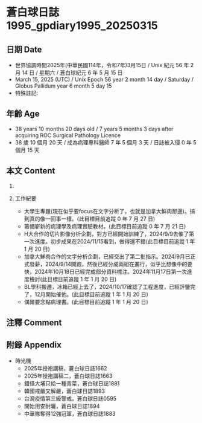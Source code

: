 [_metadata_:encoding]: - "utf-8"
[_metadata_:language]: - "zh-Hant-TW"
[_metadata_:fileformat]: - "markdown"
[_metadata_:MIME_type]: - "text/plain"
[_metadata_:markdown_version]: - "commonmark version 0.30"
[_metadata_:markdown_spec]: - "https://spec.commonmark.org/0.30/"

# 蒼白球日誌1995_gpdiary1995_20250315 #

## 日期 Date ##

* 世界協調時間2025年(中華民國114年，令和7年)3月15日 / Unix 紀元 56 年 2 月 14 日 / 星期六 / 蒼白球紀元 6 年 5 月 15 日
* March 15, 2025 (UTC) / Unix Epoch 56 year 2 month 14 day / Saturday / Globus Pallidum year 6 month 5 day 15
* 特殊註記:

## 年齡 Age ##

* 38 years 10 months 20 days old / 7 years 5 months 3 days after acquiring ROC Surgical Pathology Licence
* 38 歲 10 個月 20 天 / 成為病理專科醫師 7 年 5 個月 3 天 / 日誌被入侵 0 年 5 個月 15 天

## 本文 Content ##

1. 

2. 工作紀要

    - 大學生專題(現在似乎要focus在文字分析了，也就是加拿大鮮肉那邊)。搞到真的像一回事一樣。(此目標目前追蹤 0 年 7 月 27 日)
    - 籌備嶄新的病理學及病理實驗教材。(此目標目前追蹤 0 年 7 月 21 日)
    - H大合作的切片影像分析企劃，對方已經開始訓練了，2024/9/9去催了第一次進度。初步成果在2024/11/15看到，做得還不錯(此目標目前追蹤 1 年 1 月 20 日)
    - 加拿大鮮肉合作的文字分析企劃，已經交出了第二批指示。2024/9月已正式發薪，2024/9/14開跑，然後已經分成兩組在進行，似乎比想像中的要快，2024年10月18日已經完成部分資料標注。2024年11月17日第一次進度檢討(此目標目前追蹤 1 年 1 月 20 日)
    - BL學科搬遷，冰箱已經上去了，2024/10/17確認了工程進度，已經評鑒完了，12月開始催他。(此目標目前追蹤 1 年 1 月 20 日)
    - 偶爾要念點病理書。(此目標目前追蹤 1 年 1 月 20 日)

## 注釋 Comment ##


## 附錄 Appendix ##

* 時光機
    - 2025年授袍講稿，蒼白球日誌1662
    - 2025年授袍講稿二，蒼白球日誌1663
    - 錯怪大埔只給一種青菜，蒼白球日誌1881
    - 韓國戒嚴又解嚴，蒼白球日誌1893
    - 台灣疫情第三級警戒，蒼白球日誌0595
    - 開始用安耐曬，蒼白球日誌1894
    - 中華隊奪得12強冠軍，蒼白球日誌1883
